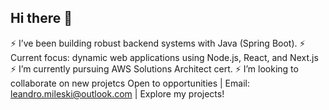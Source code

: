 ## Hi there 👋
⚡ I’ve been building robust backend systems with Java (Spring Boot).
⚡ Current focus: dynamic web applications using Node.js, React, and Next.js
⚡ I’m currently pursuing AWS Solutions Architect cert.
⚡ I’m looking to collaborate on new projetcs
Open to opportunities | Email: leandro.mileski@outlook.com | Explore my projects!
